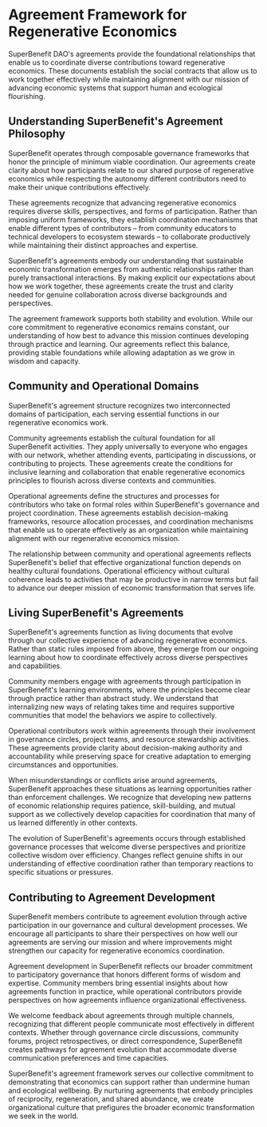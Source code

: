 # Agreement Framework for Regenerative Economics

SuperBenefit DAO's agreements provide the foundational relationships that enable us to coordinate diverse contributions toward regenerative economics. These documents establish the social contracts that allow us to work together effectively while maintaining alignment with our mission of advancing economic systems that support human and ecological flourishing.

## Understanding SuperBenefit's Agreement Philosophy

SuperBenefit operates through composable governance frameworks that honor the principle of minimum viable coordination. Our agreements create clarity about how participants relate to our shared purpose of regenerative economics while respecting the autonomy different contributors need to make their unique contributions effectively.

These agreements recognize that advancing regenerative economics requires diverse skills, perspectives, and forms of participation. Rather than imposing uniform frameworks, they establish coordination mechanisms that enable different types of contributors – from community educators to technical developers to ecosystem stewards – to collaborate productively while maintaining their distinct approaches and expertise.

SuperBenefit's agreements embody our understanding that sustainable economic transformation emerges from authentic relationships rather than purely transactional interactions. By making explicit our expectations about how we work together, these agreements create the trust and clarity needed for genuine collaboration across diverse backgrounds and perspectives.

The agreement framework supports both stability and evolution. While our core commitment to regenerative economics remains constant, our understanding of how best to advance this mission continues developing through practice and learning. Our agreements reflect this balance, providing stable foundations while allowing adaptation as we grow in wisdom and capacity.

## Community and Operational Domains

SuperBenefit's agreement structure recognizes two interconnected domains of participation, each serving essential functions in our regenerative economics work.

Community agreements establish the cultural foundation for all SuperBenefit activities. They apply universally to everyone who engages with our network, whether attending events, participating in discussions, or contributing to projects. These agreements create the conditions for inclusive learning and collaboration that enable regenerative economics principles to flourish across diverse contexts and communities.

Operational agreements define the structures and processes for contributors who take on formal roles within SuperBenefit's governance and project coordination. These agreements establish decision-making frameworks, resource allocation processes, and coordination mechanisms that enable us to operate effectively as an organization while maintaining alignment with our regenerative economics mission.

The relationship between community and operational agreements reflects SuperBenefit's belief that effective organizational function depends on healthy cultural foundations. Operational efficiency without cultural coherence leads to activities that may be productive in narrow terms but fail to advance our deeper mission of economic transformation that serves life.

## Living SuperBenefit's Agreements

SuperBenefit's agreements function as living documents that evolve through our collective experience of advancing regenerative economics. Rather than static rules imposed from above, they emerge from our ongoing learning about how to coordinate effectively across diverse perspectives and capabilities.

Community members engage with agreements through participation in SuperBenefit's learning environments, where the principles become clear through practice rather than abstract study. We understand that internalizing new ways of relating takes time and requires supportive communities that model the behaviors we aspire to collectively.

Operational contributors work within agreements through their involvement in governance circles, project teams, and resource stewardship activities. These agreements provide clarity about decision-making authority and accountability while preserving space for creative adaptation to emerging circumstances and opportunities.

When misunderstandings or conflicts arise around agreements, SuperBenefit approaches these situations as learning opportunities rather than enforcement challenges. We recognize that developing new patterns of economic relationship requires patience, skill-building, and mutual support as we collectively develop capacities for coordination that many of us learned differently in other contexts.

The evolution of SuperBenefit's agreements occurs through established governance processes that welcome diverse perspectives and prioritize collective wisdom over efficiency. Changes reflect genuine shifts in our understanding of effective coordination rather than temporary reactions to specific situations or pressures.

## Contributing to Agreement Development

SuperBenefit members contribute to agreement evolution through active participation in our governance and cultural development processes. We encourage all participants to share their perspectives on how well our agreements are serving our mission and where improvements might strengthen our capacity for regenerative economics coordination.

Agreement development in SuperBenefit reflects our broader commitment to participatory governance that honors different forms of wisdom and expertise. Community members bring essential insights about how agreements function in practice, while operational contributors provide perspectives on how agreements influence organizational effectiveness.

We welcome feedback about agreements through multiple channels, recognizing that different people communicate most effectively in different contexts. Whether through governance circle discussions, community forums, project retrospectives, or direct correspondence, SuperBenefit creates pathways for agreement evolution that accommodate diverse communication preferences and time capacities.

SuperBenefit's agreement framework serves our collective commitment to demonstrating that economics can support rather than undermine human and ecological wellbeing. By nurturing agreements that embody principles of reciprocity, regeneration, and shared abundance, we create organizational culture that prefigures the broader economic transformation we seek in the world.
